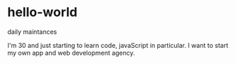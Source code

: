 # hello-world
daily maintances

I'm 30 and just starting to learn code, javaScript in particular. I want to start my own app and web development agency.
